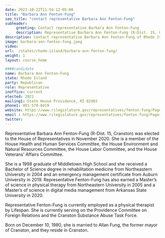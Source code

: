 ```yaml
---
date: 2023-10-22T11:54:12-05:00
title: "Barbara Ann Fenton-Fung"
seo_title: "contact representative Barbara Ann Fenton-Fung"
subheader:
     greeting: Contact representative Barbara Ann Fenton-Fung
     description: Representative Barbara Ann Fenton-Fung (R-Dist. 15, Cranston) was elected to the House of Representatives in November 2020. She is a member of the House Health and Human Services Committee, the House Environment and Natural Resources Committee, the House Labor Committee, and the House Veterans' Affairs Committee.
description: Contact representative Barbara Ann Fenton-Fung of Rhode Island. Contact information for Barbara Ann Fenton-Fung includes email address, phone number, and mailing address.
image: barbara-ann-fenton-fung.jpeg
video:
url:  /states/rhode-island/barbara-ann-fenton-fung/
weight: 1
layout: course_home

####candidate
name: Barbara Ann Fenton-Fung
state: Rhode Island
party: Republican
role: Representative
inoffice: current
elected: 2021
mailing1: State House Providence, RI 02903
phone1: 401-578-8419
website: https://www.rilegislature.gov/representatives/fenton-fung/Pages/Biography.aspx/
email : https://www.rilegislature.gov/representatives/fenton-fung/Pages/Biography.aspx/
twitter:
---
```


Representative Barbara Ann Fenton-Fung (R-Dist. 15, Cranston) was elected to the House of Representatives in November 2020. She is a member of the House Health and Human Services Committee, the House Environment and Natural Resources Committee, the House Labor Committee, and the House Veterans' Affairs Committee.

She is a 1998 graduate of Middletown High School and she received a Bachelor of Science degree in rehabilitation medicine from Northeastern University in 2004 and an emergency management certificate from Auburn University in 2019. Representative Fenton-Fung has also earned a Master’s of science in physical therapy from Northeastern University in 2005 and a Master’s of science in digital media management from Arkansas State University in 2020.

Representative Fenton-Fung is currently employed as a physical therapist by Lifespan. She is currently serving on the Providence Committee on Foreign Relations and the Cranston Substance Abuse Task Force.

Born on December 10, 1980, she is married to Allan Fung, the former mayor of Cranston, and they reside in Cranston.​
